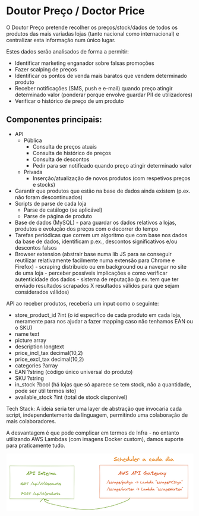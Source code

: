 # Doutor Preço / Doctor Price
O Doutor Preço pretende recolher os preços/stock/dados de todos os produtos das mais variadas lojas (tanto nacional como internacional) e centralizar esta informação num único lugar.

Estes dados serão analisados de forma a permitir:
- Identificar marketing enganador sobre falsas promoções
- Fazer scalping de preços
- Identificar os pontos de venda mais baratos que vendem determinado produto
- Receber notificações (SMS, push e e-mail) quando preço atingir determinado valor (ponderar porque envolve guardar PII de utilizadores)
- Verificar o histórico de preço de um produto

## Componentes principais:
- API
	- Pública
		- Consulta de preços atuais
		- Consulta de histórico de preços
		- Consulta de descontos
		- Pedir para ser notificado quando preço atingir determinado valor
	- Privada
		- Inserção/atualização de novos produtos (com respetivos preços e stocks)
- Garantir que produtos que estão na base de dados ainda existem (p.ex. não foram descontinuados)
- Scripts de parse de cada loja
	- Parse de catálogo (se aplicável)
	- Parse de página de produto
- Base de dados (MySQL) - para guardar os dados relativos a lojas, produtos e evolução dos preços com o decorrer do tempo
- Tarefas periódicas que correm um algoritmo que com base nos dados da base de dados, identificam p.ex., descontos significativos e/ou descontos falsos
- Browser extension (abstrair base numa lib JS para se conseguir reutilizar relativamente facilmente numa extensão para Chrome e Firefox) - scraping distribuído ou em background ou a navegar no site de uma loja - perceber possíveis implicações e como verificar autenticidade dos dados - sistema de reputação (p.ex. tem que ter enviado resultados scrapados X resultados válidos para que sejam considerados válidos)

API ao receber produtos, receberia um input como o seguinte:
- store_product_id ?int (o id específico de cada produto em cada loja, meramente para nos ajudar a fazer mapping caso não tenhamos EAN ou o SKU)
- name text
- picture array
- description longtext
- price_incl_tax decimal(10,2)
- price_excl_tax decimal(10,2)
- categories ?array
- EAN ?string (código único universal do produto)
- SKU ?string
- in_stock ?bool (há lojas que só aparece se tem stock, não a quantidade, pode ser útil termos isto)
- available_stock ?int (total de stock disponível)

Tech Stack:
A ideia seria ter uma layer de abstração que invocaria cada script, independentemente da linguagem, permitindo uma colaboração de mais colaboradores.

A desvantagem é que pode complicar em termos de Infra - no entanto utilizando AWS Lambdas (com imagens Docker custom), damos suporte para praticamente tudo.

![API Flow](./APIFlow.png "API Flow")
